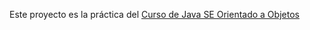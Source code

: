 Este proyecto es la práctica del [Curso de Java SE Orientado a Objetos](https://platzi.com/cursos/java-oop/)
